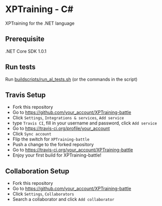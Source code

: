 # XPTraining - C#
XPTraining for the .NET language
## Prerequisite
.NET Core SDK 1.0.1
## Run tests
Run [buildscripts/run_al_tests.sh](buildscripts/run_all_tests.sh) (or the commands in the script)

## Travis Setup

* Fork this repository
* Go to https://github.com/your_account/XPTraining-battle
* Click ```Settings```, ```Integrations & services```, ```Add service```
* type ```Travis CI```, fill in your username and password, click ```Add service```
* Go to https://travis-ci.org/profile/your_account
* Click ```Sync account```
* Flip the switch for ```XPTraining-battle```
* Push a change to the forked repository
* Go to https://travis-ci.org/your_account/XPTraining-battle
* Enjoy your first build for XPTraining-battle!

## Collaboration Setup

* Fork this repository
* Go to https://github.com/your_account/XPTraining-battle
* Click ```Settings```, ```Collaborators```
* Search a collaborator and click ```Add collaborator```
